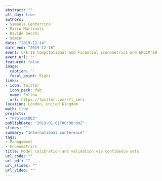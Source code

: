 ```yaml
---
abstract: ""
all_day: true
authors:
- Samuele Centorrino
- Mario Martinoli
- Davide Secchi
- admin
date: "2019-12-14"
date_end: "2019-12-16"
event: CFE'19 Computational and Financial Econometrics and ERCIM'19
event_url: ""
featured: false
image:
  caption: ''
  focal_point: Right
links:
- icon: twitter
  icon_pack: fab
  name: Follow
  url: https://twitter.com/rfl_seri
location: London, United Kingdom
math: true
projects:
- "Project003"
publishDate: "2019-01-01T00:00:00Z"
slides: ""
summary: "International conference"
tags:
- Management
- Econometrics
title: Model calibration and validation via confidence sets
url_code: ""
url_pdf: ""
url_slides: ""
url_video: ""
---
```

